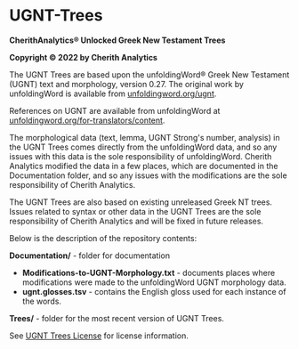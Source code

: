 # UGNT-Trees
**CherithAnalytics® Unlocked Greek New Testament Trees**

**Copyright © 2022 by Cherith Analytics**

The UGNT Trees are based upon the unfoldingWord® Greek New Testament (UGNT) text and morphology, version 0.27. The original work by unfoldingWord is available from [unfoldingword.org/ugnt](https://www.unfoldingword.org/ugnt).

References on UGNT are available from unfoldingWord at [unfoldingword.org/for-translators/content](https://www.unfoldingword.org/for-translators/content#UGNT).

The morphological data (text, lemma, UGNT Strong's number, analysis) in the UGNT Trees comes directly from the unfoldingWord data, and so any issues with this data is the sole responsibility of unfoldingWord.  Cherith Analytics modified the data in a few places, which are documented in the Documentation folder, and so any issues with the modifications are the sole responsibility of Cherith Analytics.

The UGNT Trees are also based on existing unreleased Greek NT trees. Issues related to syntax or other data in the UGNT Trees are the sole responsibility of Cherith Analytics and will be fixed in future releases.

Below is the description of the repository contents:

**Documentation/** - folder for documentation
  * **Modifications-to-UGNT-Morphology.txt** - documents places where modifications were made to the unfoldingWord UGNT morphology data.
  * **ugnt.glosses.tsv** - contains the English gloss used for each instance of the words.

**Trees/** - folder for the most recent version of UGNT Trees.

See [UGNT Trees License](github.com/cherithanalytics/UGNT-Trees/LICENSE.md) for license information.
